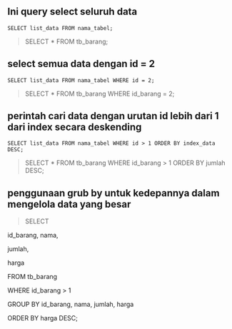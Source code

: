 ## Ini query select seluruh data 

```
SELECT list_data FROM nama_tabel;
```
> SELECT * FROM tb_barang;

## select semua data dengan id = 2

```
SELECT list_data FROM nama_tabel WHERE id = 2;
```
> SELECT * FROM tb_barang WHERE id_barang = 2;

## perintah cari data dengan urutan id lebih dari 1 dari index secara deskending

```
SELECT list_data FROM nama_tabel WHERE id > 1 ORDER BY index_data DESC;
```
> SELECT * FROM tb_barang WHERE id_barang > 1 ORDER BY jumlah DESC;

## penggunaan grub by untuk kedepannya dalam mengelola data yang besar

> SELECT 

  id_barang, 
  nama, 
  
  jumlah, 
  
  harga
  
FROM tb_barang

WHERE id_barang > 1

GROUP BY id_barang, nama, jumlah, harga 

ORDER BY harga DESC;
